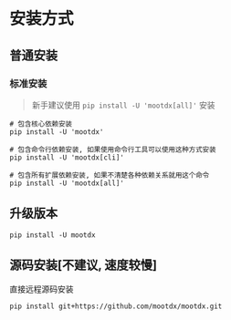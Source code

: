 # 安装方式

## 普通安装

### 标准安装

> 新手建议使用 `pip install -U 'mootdx[all]'` 安装

```shell
# 包含核心依赖安装
pip install -U 'mootdx'

# 包含命令行依赖安装, 如果使用命令行工具可以使用这种方式安装
pip install -U 'mootdx[cli]'

# 包含所有扩展依赖安装, 如果不清楚各种依赖关系就用这个命令
pip install -U 'mootdx[all]'
```

## 升级版本

```shell
pip install -U mootdx
```

## 源码安装[不建议, 速度较慢]

直接远程源码安装

```shell
pip install git+https://github.com/mootdx/mootdx.git
```

